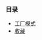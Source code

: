 ### 目录

- [工厂模式](https://github.com/fanxiaopa/blog/issues/1)
- [收藏](https://github.com/fanxiaopa/blog/issues/2)
